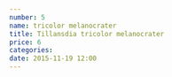 ```yaml
---
number: 5
name: tricolor melanocrater
title: Tillansdia tricolor melanocrater
price: 6
categories:
date: 2015-11-19 12:00
---
```


